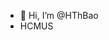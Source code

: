 - 👋 Hi, I’m @HThBao
- HCMUS

<!---
HThBao/HThBao is a ✨ special ✨ repository because its `README.md` (this file) appears on your GitHub profile.
You can click the Preview link to take a look at your changes.
--->
